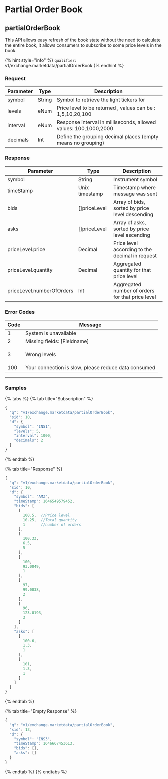 # Partial Order Book

## partialOrderBook

This API allows easy refresh of the book state without the need to calculate the entire book, it allows consumers to subscribe to some price levels in the book.

{% hint style="info" %}
`qualifier:` v1/exchange.marketdata/partialOrderBook
{% endhint %}

### **Request**

| Parameter | Type   | Description                                                      |
| --------- | ------ | ---------------------------------------------------------------- |
| symbol    | String | Symbol to retrieve the light tickers for                         |
| levels    | eNum   | Price level to be returned , values can be : 1,5,10,20,100       |
| interval  | eNum   | Response interval in milliseconds, allowed values: 100,1000,2000 |
| decimals  | Int    | Define the grouping decimal places (empty means no grouping)     |

### **Response**

| Parameter                 | Type           | Description                                      |
| ------------------------- | -------------- | ------------------------------------------------ |
| symbol                    | String         | Instrument symbol                                |
| timeStamp                 | Unix timestamp | Timestamp where message was sent                 |
| bids                      | \[]priceLevel  | Array of bids, sorted by price level descending  |
| asks                      | \[]priceLevel  | Array of asks, sorted by price level ascending   |
| priceLevel.price          | Decimal        | Price level according to the decimal in request  |
| priceLevel.quantity       | Decimal        | Aggregated quantity for that price level         |
| priceLevel.numberOfOrders | Int            | Aggregated number of orders for that price level |

### **Error Codes**

| Code | Message                                                                                |
| ---- | -------------------------------------------------------------------------------------- |
| 1    | System is unavailable                                                                  |
| 2    | Missing fields: \[Fieldname]                                                           |
| 3    | <p>Wrong levels |<br>Wrong interval |<br>Wrong symbol [symbol] |<br>Wrong decimals</p> |
| 100  | Your connection is slow, please reduce data consumed                                   |

****

### **Samples**

{% tabs %}
{% tab title="Subscription" %}
```javascript
{
  "q": "v1/exchange.marketdata/partialOrderBook",
  "sid": 10,
  "d": {
    "symbol": "INS1",
    "levels": 5,
    "interval": 1000,
    "decimals": 2
  }
}
```
{% endtab %}

{% tab title="Response" %}
```javascript
{
  "q": "v1/exchange.marketdata/partialOrderBook",
  "sid": 10,
  "d": {
    "symbol": "AMZ",
    "timeStamp": 1646549579452,
    "bids": [
      [
        100.5,  //Price level
        10.25,  //Total quantity 
        1       //number of orders 
      ],
      [
        100.33,
        6.5,
        5
      ],
      [
        100,
        93.0049,
        1
      ],
      [
        97,
        99.0038,
        2
      ],
      [
        96,
        123.0193,
        3
      ]
    ],
    "asks": [
      [
        100.6,
        1.3,
        1
      ],
      [
        101,
        1.3,
        1
      ]
    ]
  }
}
```
{% endtab %}

{% tab title="Empty Response" %}
```javascript
{
  "q": "v1/exchange.marketdata/partialOrderBook",
  "sid": 13,
  "d": {
    "symbol": "INS3",
    "timeStamp": 1646667453613,
    "bids": [],
    "asks": []
  }
}
```
{% endtab %}
{% endtabs %}

